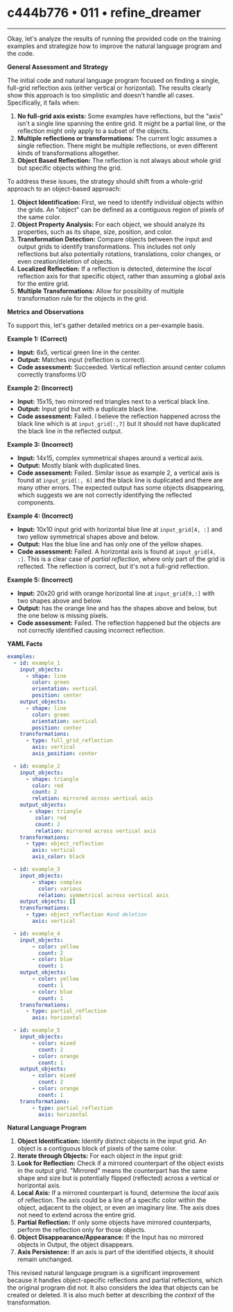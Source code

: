 # c444b776 • 011 • refine_dreamer

---
Okay, let's analyze the results of running the provided code on the training examples and strategize how to improve the natural language program and the code.

**General Assessment and Strategy**

The initial code and natural language program focused on finding a single, full-grid reflection axis (either vertical or horizontal).  The results clearly show this approach is too simplistic and doesn't handle all cases.  Specifically, it fails when:

1.  **No full-grid axis exists:**  Some examples have reflections, but the "axis" isn't a single line spanning the entire grid. It might be a partial line, or the reflection might only apply to a subset of the objects.
2.  **Multiple reflections or transformations:** The current logic assumes a single reflection. There might be multiple reflections, or even different kinds of transformations altogether.
3. **Object Based Reflection:** The reflection is not always about whole grid but specific objects withing the grid.

To address these issues, the strategy should shift from a whole-grid approach to an object-based approach:

1.  **Object Identification:**  First, we need to identify individual objects within the grids. An "object" can be defined as a contiguous region of pixels of the same color.
2.  **Object Property Analysis:** For each object, we should analyze its properties, such as its shape, size, position, and color.
3.  **Transformation Detection:**  Compare objects between the input and output grids to identify transformations. This includes not only reflections but also potentially rotations, translations, color changes, or even creation/deletion of objects.
4.  **Localized Reflection:**  If a reflection is detected, determine the *local* reflection axis for that specific object, rather than assuming a global axis for the entire grid.
5. **Multiple Transformations:** Allow for possibility of multiple transformation rule for the objects in the grid.

**Metrics and Observations**

To support this, let's gather detailed metrics on a per-example basis.

**Example 1: (Correct)**
*   **Input:** 6x5, vertical green line in the center.
*   **Output:** Matches input (reflection is correct).
* **Code assessment:** Succeeded. Vertical reflection around center column correctly transforms I/O

**Example 2: (Incorrect)**
*   **Input:** 15x15, two mirrored red triangles next to a vertical black line.
*   **Output:** Input grid but with a duplicate black line.
* **Code assessment:** Failed. I believe the reflection happened across the black line which is at `input_grid[:,7]` but it should not have duplicated the black line in the reflected output.

**Example 3: (Incorrect)**

*   **Input:** 14x15, complex symmetrical shapes around a vertical axis.
*   **Output:** Mostly blank with duplicated lines.
* **Code assessment:** Failed. Similar issue as example 2, a vertical axis is found at `input_grid[:, 6]` and the black line is duplicated and there are many other errors. The expected output has some objects disappearing, which suggests we are not correctly identifying the reflected components.

**Example 4: (Incorrect)**
*   **Input:** 10x10 input grid with horizontal blue line at `input_grid[4, :]` and two yellow symmetrical shapes above and below.
*   **Output:** Has the blue line and has only one of the yellow shapes.
* **Code assessment:** Failed. A horizontal axis is found at `input_grid[4, :]`. This is a clear case of *partial reflection*, where only part of the grid is reflected.  The reflection is correct, but it's not a full-grid reflection.

**Example 5: (Incorrect)**
* **Input:** 20x20 grid with orange horizontal line at `input_grid[9,:]` with two shapes above and below.
* **Output:** has the orange line and has the shapes above and below, but the one below is missing pixels.
* **Code assessment:** Failed. The reflection happened but the objects are not correctly identified causing incorrect reflection.

**YAML Facts**

```yaml
examples:
  - id: example_1
    input_objects:
      - shape: line
        color: green
        orientation: vertical
        position: center
    output_objects:
      - shape: line
        color: green
        orientation: vertical
        position: center
    transformations:
      - type: full_grid_reflection
        axis: vertical
        axis_position: center

  - id: example_2
    input_objects:
      - shape: triangle
        color: red
        count: 2
        relation: mirrored across vertical axis
    output_objects:
       - shape: triangle
         color: red
         count: 2
         relation: mirrored across vertical axis
    transformations:
      - type: object_reflection
        axis: vertical
        axis_color: black

  - id: example_3
    input_objects:
        - shape: complex
          color: various
          relation: symmetrical across vertical axis
    output_objects: []
    transformations:
      - type: object_reflection #and deletion
        axis: vertical

  - id: example_4
    input_objects:
        - color: yellow
          count: 2
        - color: blue
          count: 1
    output_objects:
        - color: yellow
          count: 1
        - color: blue
          count: 1
    transformations:
      - type: partial_reflection
        axis: horizontal

  - id: example_5
    input_objects:
        - color: mixed
          count: 2
        - color: orange
          count: 1
    output_objects:
        - color: mixed
          count: 2
        - color: orange
          count: 1
    transformations:
        - type: partial_reflection
          axis: horizontal
```

**Natural Language Program**

1.  **Object Identification:** Identify distinct objects in the input grid. An object is a contiguous block of pixels of the same color.
2.  **Iterate through Objects:** For each object in the input grid:
3.  **Look for Reflection:** Check if a mirrored counterpart of the object exists in the output grid. "Mirrored" means the counterpart has the same shape and size but is potentially flipped (reflected) across a vertical or horizontal axis.
4. **Local Axis:** If a mirrored counterpart is found, determine the *local* axis of reflection. The axis could be a line of a specific color within the object, adjacent to the object, or even an imaginary line. The axis does not need to extend across the entire grid.
5. **Partial Reflection:** If only some objects have mirrored counterparts, perform the reflection only for those objects.
6. **Object Disappearance/Appearance:** If the Input has no mirrored objects in Output, the object disappears.
7. **Axis Persistence:** If an axis is part of the identified objects, it should remain unchanged.

This revised natural language program is a significant improvement because it handles object-specific reflections and partial reflections, which the original program did not. It also considers the idea that objects can be created or deleted. It is also much better at describing the *context* of the transformation.

